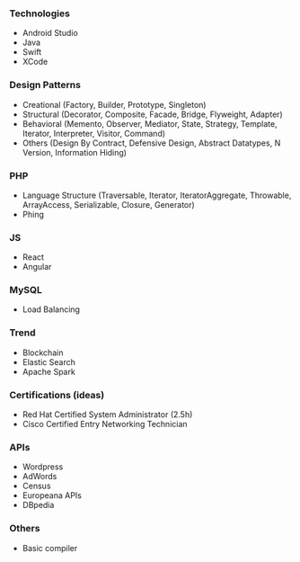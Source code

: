 ### Technologies
* Android Studio
* Java
* Swift
* XCode

### Design Patterns
* Creational (Factory, Builder, Prototype, Singleton)
* Structural (Decorator, Composite, Facade, Bridge, Flyweight, Adapter)
* Behavioral (Memento, Observer, Mediator, State, Strategy, Template, Iterator, Interpreter, Visitor, Command)
* Others (Design By Contract, Defensive Design, Abstract Datatypes, N Version, Information Hiding)

### PHP
* Language Structure (Traversable, Iterator, IteratorAggregate, Throwable, ArrayAccess, Serializable, Closure, Generator)
* Phing

### JS
* React
* Angular

### MySQL
* Load Balancing

### Trend
* Blockchain
* Elastic Search
* Apache Spark

### Certifications (ideas)
* Red Hat Certified System Administrator (2.5h)
* Cisco Certified Entry Networking Technician

### APIs
* Wordpress
* AdWords
* Census
* Europeana APIs
* DBpedia

### Others
* Basic compiler
